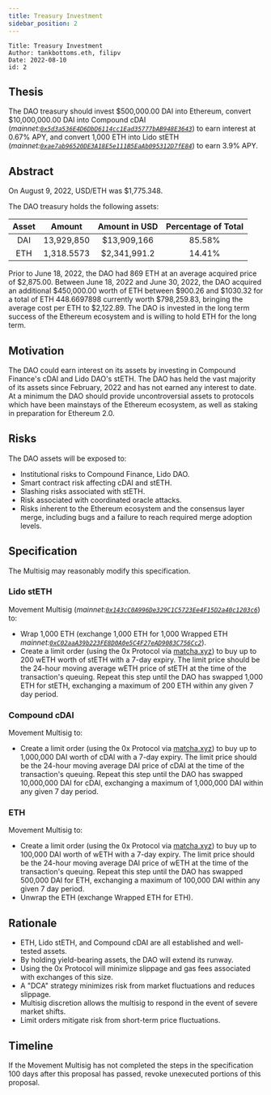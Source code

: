```yaml
---
title: Treasury Investment
sidebar_position: 2
---
```


```
Title: Treasury Investment
Author: tankbottoms.eth, filipv
Date: 2022-08-10
id: 2
```

## Thesis

The DAO treasury should invest $500,000.00 DAI into Ethereum, convert $10,000,000.00 DAI into Compound cDAI (_mainnet:[`0x5d3a536E4D6DbD6114cc1Ead35777bAB948E3643`](https://etherscan.io/token/0x5d3a536e4d6dbd6114cc1ead35777bab948e3643)_) to earn interest at 0.67% APY, and convert 1,000 ETH into Lido stETH (_mainnet:[`0xae7ab96520DE3A18E5e111B5EaAb095312D7fE84`](https://etherscan.io/token/0xae7ab96520de3a18e5e111b5eaab095312d7fe84)_) to earn 3.9% APY.

## Abstract

On August 9, 2022, USD/ETH was $1,775.348.

The DAO treasury holds the following assets:

| Asset |   Amount   | Amount in USD | Percentage of Total |
| :---: | :--------: | :-----------: | :-----------------: |
|  DAI  | 13,929,850 |  $13,909,166  |       85.58%        |
|  ETH  | 1,318.5573 | $2,341,991.2  |       14.41%        |

Prior to June 18, 2022, the DAO had 869 ETH at an average acquired price of $2,875.00. Between June 18, 2022 and June 30, 2022, the DAO acquired an additional $450,000.00 worth of ETH between $900.26 and $1030.32 for a total of ETH 448.6697898 currently worth $798,259.83, bringing the average cost per ETH to $2,122.89. The DAO is invested in the long term success of the Ethereum ecosystem and is willing to hold ETH for the long term.

## Motivation

The DAO could earn interest on its assets by investing in Compound Finance's cDAI and Lido DAO's stETH. The DAO has held the vast majority of its assets since February, 2022 and has not earned any interest to date. At a minimum the DAO should provide uncontroversial assets to protocols which have been mainstays of the Ethereum ecosystem, as well as staking in preparation for Ethereum 2.0.

## Risks

The DAO assets will be exposed to:

-   Institutional risks to Compound Finance, Lido DAO.
-   Smart contract risk affecting cDAI and stETH.
-   Slashing risks associated with stETH.
-   Risk associated with coordinated oracle attacks.
-   Risks inherent to the Ethereum ecosystem and the consensus layer merge, including bugs and a failure to reach required merge adoption levels.

## Specification

The Multisig may reasonably modify this specification.

### Lido stETH

Movement Multisig (_mainnet:[`0x143cC0A996De329C1C5723Ee4F15D2a40c1203c6`](https://etherscan.io/address/0x143cC0A996De329C1C5723Ee4F15D2a40c1203c6)_) to:

-   Wrap 1,000 ETH (exchange 1,000 ETH for 1,000 Wrapped ETH _mainnet:[`0xC02aaA39b223FE8D0A0e5C4F27eAD9083C756Cc2`](https://etherscan.io/token/0xC02aaA39b223FE8D0A0e5C4F27eAD9083C756Cc2)_).
-   Create a limit order (using the 0x Protocol via [matcha.xyz](https://matcha.xyz)) to buy up to 200 wETH worth of stETH with a 7-day expiry. The limit price should be the 24-hour moving average wETH price of stETH at the time of the transaction's queuing. Repeat this step until the DAO has swapped 1,000 ETH for stETH, exchanging a maximum of 200 ETH within any given 7 day period.

### Compound cDAI

Movement Multisig to:

-   Create a limit order (using the 0x Protocol via [matcha.xyz](https://matcha.xyz)) to buy up to 1,000,000 DAI worth of cDAI with a 7-day expiry. The limit price should be the 24-hour moving average DAI price of cDAI at the time of the transaction's queuing. Repeat this step until the DAO has swapped 10,000,000 DAI for cDAI, exchanging a maximum of 1,000,000 DAI within any given 7 day period.

### ETH

Movement Multisig to:

-   Create a limit order (using the 0x Protocol via [matcha.xyz](https://matcha.xyz)) to buy up to 100,000 DAI worth of wETH with a 7-day expiry. The limit price should be the 24-hour moving average DAI price of wETH at the time of the transaction's queuing. Repeat this step until the DAO has swapped 500,000 DAI for ETH, exchanging a maximum of 100,000 DAI within any given 7 day period.
-   Unwrap the ETH (exchange Wrapped ETH for ETH).

## Rationale

-   ETH, Lido stETH, and Compound cDAI are all established and well-tested assets.
-   By holding yield-bearing assets, the DAO will extend its runway.
-   Using the 0x Protocol will minimize slippage and gas fees associated with exchanges of this size.
-   A "DCA" strategy minimizes risk from market fluctuations and reduces slippage.
-   Multisig discretion allows the multisig to respond in the event of severe market shifts.
-   Limit orders mitigate risk from short-term price fluctuations.

## Timeline

If the Movement Multisig has not completed the steps in the specification 100 days after this proposal has passed, revoke unexecuted portions of this proposal.

